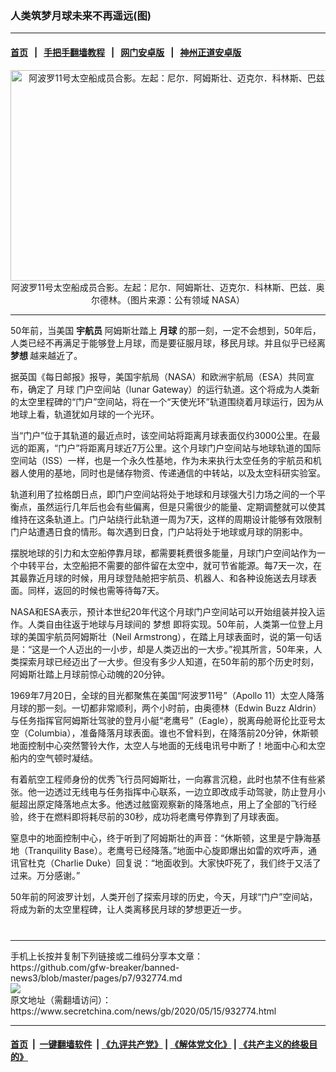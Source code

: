 ### 人类筑梦月球未来不再遥远(图)
------------------------

#### [首页](https://github.com/gfw-breaker/banned-news3/blob/master/README.md) &nbsp;&nbsp;|&nbsp;&nbsp; [手把手翻墙教程](https://github.com/gfw-breaker/guides/wiki) &nbsp;&nbsp;|&nbsp;&nbsp; [网门安卓版](https://github.com/oGate2/oGate) &nbsp;&nbsp;|&nbsp;&nbsp; [神州正道安卓版](https://github.com/SzzdOgate/update) 



<div class="article_right" style="fone-color:#000">
 <p style="text-align:center">
  <img alt="阿波罗11号太空船成员合影。左起：尼尔．阿姆斯壮、迈克尔．科林斯、巴兹．奥尔德林。" src="https://img2.secretchina.com/pic/2019/7-15/p2468662a716108166-ss.jpg" style="height:337px; width:600px"/>
  <br>
   阿波罗11号太空船成员合影。左起：尼尔．阿姆斯壮、迈克尔．科林斯、巴兹．奥尔德林。（图片来源：公有领域 NASA）
   <span id="hideid" name="hideid" style="color:red;display:none;">
    <span href="https://www.secretchina.com">
    </span>
   </span>
  </br>
 </p>
 <div id="txt-mid1-t21-2017">
  

---


  </div>
 </div>
 <p>
  50年前，当美国
  <strong>
   <span href="https://www.secretchina.com/news/gb/tag/宇航员" target="_blank">
    宇航员
   </span>
  </strong>
  阿姆斯壮踏上
  <strong>
   月球
  </strong>
  的那一刻，一定不会想到，50年后，人类已经不再满足于能够登上月球，而是要征服月球，移民月球。并且似乎已经离
  <strong>
   梦想
  </strong>
  越来越近了。
  <span id="hideid" name="hideid" style="color:red;display:none;">
   <span href="https://www.secretchina.com">
   </span>
  </span>
 </p>
 <p>
  据英国《每日邮报》报导，美国宇航局（NASA）和欧洲宇航局（ESA）共同宣布，确定了
  <span href="https://www.secretchina.com/news/gb/tag/月球" target="_blank">
   月球
  </span>
  门户空间站（lunar Gateway）的运行轨道。这个将成为人类新的太空里程碑的“门户”空间站，将在一个“天使光环”轨道围绕着月球运行，因为从地球上看，轨道犹如月球的一个光环。
 </p>
 <p>
  当“门户”位于其轨道的最近点时，该空间站将距离月球表面仅约3000公里。在最远的距离，“门户”将距离月球近7万公里。这个月球门户空间站与地球轨道的国际空间站（ISS）一样，也是一个永久性基地，作为未来执行太空任务的宇航员和机器人使用的基地，同时也是储存物资、传递通信的中转站，以及太空科研实验室。
 </p>
 <p>
  轨道利用了拉格朗日点，即门户空间站将处于地球和月球强大引力场之间的一个平衡点，虽然运行几年后也会有些偏离，但是只需很少的能量、定期调整就可以使其维持在这条轨道上。门户站绕行此轨道一周为7天，这样的周期设计能够有效限制门户站遭遇日食的情形。每次遇到日食，门户站将处于地球或月球的阴影中。
 </p>
 <p>
  摆脱地球的引力和太空船停靠月球，都需要耗费很多能量，月球门户空间站作为一个中转平台，太空船把不需要的部件留在太空中，就可节省能源。每7天一次，在其最靠近月球的时候，用月球登陆舱把宇航员、机器人、和各种设施送去月球表面。同样，返回的时候也需等待每7天。
 </p>
 <p>
  NASA和ESA表示，预计本世纪20年代这个月球门户空间站可以开始组装并投入运作。人类自由往返于地球与月球间的
  <span href="https://www.secretchina.com/news/gb/tag/梦想" target="_blank">
   梦想
  </span>
  即将实现。50年前，人类第一位登上月球的美国宇航员阿姆斯壮（Neil Armstrong），在踏上月球表面时，说的第一句话是：“这是一个人迈出的一小步，却是人类迈出的一大步。”视其所言，50年来，人类探索月球已经迈出了一大步。但没有多少人知道，在50年前的那个历史时刻，阿姆斯壮踏上月球前惊心动魄的20分钟。
 </p>
 <p>
  1969年7月20日，全球的目光都聚焦在美国“阿波罗11号”（Apollo 11）太空人降落月球的那一刻。一切都非常顺利，两个小时前，由奥德林（Edwin Buzz Aldrin）与任务指挥官阿姆斯壮驾驶的登月小艇“老鹰号”（Eagle），脱离母舱哥伦比亚号太空（Columbia），准备降落月球表面。谁也不曾料到，在降落前20分钟，休斯顿地面控制中心突然警铃大作，太空人与地面的无线电讯号中断了！地面中心和太空船内的空气顿时凝结。
 </p>
 <p>
  有着航空工程师身份的优秀飞行员阿姆斯壮，一向寡言沉稳，此时也禁不住有些紧张。他一边透过无线电与任务指挥中心联系，一边立即改成手动驾驶，防止登月小艇超出原定降落地点太多。他透过舷窗观察新的降落地点，用上了全部的飞行经验，终于在燃料即将耗尽前的30秒，成功将老鹰号停靠到了月球表面。
 </p>
 <p>
  窒息中的地面控制中心，终于听到了阿姆斯壮的声音：“休斯顿，这里是宁静海基地（Tranquility Base）。老鹰号已经降落。”地面中心旋即爆出如雷的欢呼声，通讯官杜克（Charlie Duke）回复说：“地面收到。大家快吓死了，我们终于又活了过来。万分感谢。”
 </p>
 <p>
  50年前的阿波罗计划，人类开创了探索月球的历史，今天，月球“门户”空间站，将成为新的太空里程碑，让人类离移民月球的梦想更近一步。
  <center>
   <div>
    <div id="txt-mid2-t22-2017" style="display: block;  max-height: 351px;  overflow: hidden;">
     <div id="SC-21xxx">
     </div>
     <ins class="adsbygoogle" data-ad-client="ca-pub-1276641434651360" data-ad-format="auto" data-ad-slot="4301710469" data-full-width-responsive="true" style="display:block">
     </ins>
    </div>
   </div>
  </center>
  <div style="padding-top:12px;">
  </div>
 </p>
</div>

<hr/>
手机上长按并复制下列链接或二维码分享本文章：<br/>
https://github.com/gfw-breaker/banned-news3/blob/master/pages/p7/932774.md <br/>
<a href='https://github.com/gfw-breaker/banned-news3/blob/master/pages/p7/932774.md'><img src='https://github.com/gfw-breaker/banned-news3/blob/master/pages/p7/932774.md.png'/></a> <br/>
原文地址（需翻墙访问）：https://www.secretchina.com/news/gb/2020/05/15/932774.html


------------------------
#### [首页](https://github.com/gfw-breaker/banned-news3/blob/master/README.md) &nbsp;|&nbsp; [一键翻墙软件](https://github.com/gfw-breaker/nogfw/blob/master/README.md) &nbsp;| [《九评共产党》](https://github.com/gfw-breaker/9ping.md/blob/master/README.md#九评之一评共产党是什么) | [《解体党文化》](https://github.com/gfw-breaker/jtdwh.md/blob/master/README.md) | [《共产主义的终极目的》](https://github.com/gfw-breaker/gczydzjmd.md/blob/master/README.md)


<img src='http://gfw-breaker.win/banned-news3/pages/p7/932774.md' width='0px' height='0px'/>